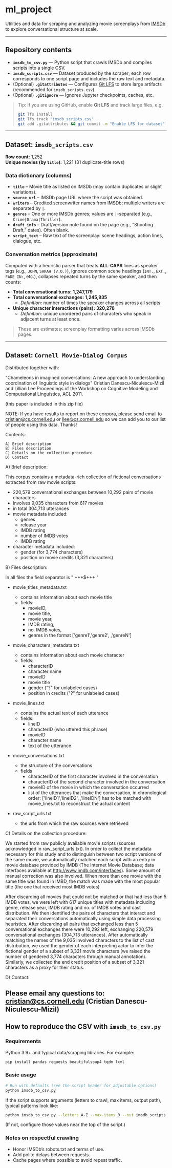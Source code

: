 # ml_project

Utilities and data for scraping and analyzing movie screenplays from [IMSDb](https://imsdb.com) to explore conversational structure at scale.

---

## Repository contents

- **`imsdb_to_csv.py`** — Python script that crawls IMSDb and compiles scripts into a single CSV.  
- **`imsdb_scripts.csv`** — Dataset produced by the scraper; each row corresponds to one script page and includes the raw text and metadata.
- (Optional) **`.gitattributes`** — Configures [Git LFS](https://git-lfs.github.com/) to store large artifacts (recommended for `imsdb_scripts.csv`).  
- (Optional) **`.gitignore`** — Ignores Jupyter checkpoints, caches, etc.

> Tip: If you are using GitHub, enable **Git LFS** and track large files, e.g.
>
> ```bash
> git lfs install
> git lfs track "imsdb_scripts.csv"
> git add .gitattributes && git commit -m "Enable LFS for dataset"
> ```

---

## Dataset: `imsdb_scripts.csv`

**Row count:** 1,252  
**Unique movies (by `title`):** 1,221 (31 duplicate-title rows)

### Data dictionary (columns)

- **`title`** – Movie title as listed on IMSDb (may contain duplicates or slight variations).  
- **`source_url`** – IMSDb page URL where the script was obtained.  
- **`writers`** – Credited screenwriter names from IMSDb; multiple writers are separated by `|`.  
- **`genres`** – One or more IMSDb genres; values are `|`-separated (e.g., `Crime|Drama|Thriller`).  
- **`draft_info`** – Draft/version note found on the page (e.g., “Shooting Draft,” dates). Often blank.  
- **`script_text`** – Raw text of the screenplay: scene headings, action lines, dialogue, etc.

### Conversation metrics (approximate)

Computed with a heuristic parser that treats **ALL‑CAPS** lines as speaker tags (e.g., `JOHN`, `SARAH (V.O.)`), ignores common scene headings (`INT.`, `EXT.`, `FADE IN:`, etc.), collapses repeated turns by the same speaker, and then counts:

- **Total conversational turns:** **1,247,179**  
- **Total conversational exchanges:** **1,245,935**  
  - *Definition:* number of times the speaker changes across all scripts.
- **Unique character interactions (pairs):** **320,278**  
  - *Definition:* unique unordered pairs of characters who speak in adjacent turns at least once.

> These are estimates; screenplay formatting varies across IMSDb pages.

---
## Dataset: `Cornell Movie-Dialog Corpus`

Distributed together with:

"Chameleons in imagined conversations: A new approach to understanding coordination of linguistic style in dialogs"
Cristian Danescu-Niculescu-Mizil and Lillian Lee
Proceedings of the Workshop on Cognitive Modeling and Computational Linguistics, ACL 2011.

(this paper is included in this zip file)

NOTE: If you have results to report on these corpora, please send email to cristian@cs.cornell.edu or llee@cs.cornell.edu so we can add you to our list of people using this data.  Thanks!


Contents:

	A) Brief description
	B) Files description
	C) Details on the collection procedure
	D) Contact


A) Brief description:

This corpus contains a metadata-rich collection of fictional conversations extracted from raw movie scripts:

- 220,579 conversational exchanges between 10,292 pairs of movie characters
- involves 9,035 characters from 617 movies
- in total 304,713 utterances
- movie metadata included:
	- genres
	- release year
	- IMDB rating
	- number of IMDB votes
	- IMDB rating
- character metadata included:
	- gender (for 3,774 characters)
	- position on movie credits (3,321 characters)


B) Files description:

In all files the field separator is " +++$+++ "

- movie_titles_metadata.txt
	- contains information about each movie title
	- fields: 
		- movieID, 
		- movie title,
		- movie year, 
	   	- IMDB rating,
		- no. IMDB votes,
 		- genres in the format ['genre1','genre2', ,'genreN']

- movie_characters_metadata.txt
	- contains information about each movie character
	- fields:
		- characterID
		- character name
		- movieID
		- movie title
		- gender ("?" for unlabeled cases)
		- position in credits ("?" for unlabeled cases) 

- movie_lines.txt
	- contains the actual text of each utterance
	- fields:
		- lineID
		- characterID (who uttered this phrase)
		- movieID
		- character name
		- text of the utterance

- movie_conversations.txt
	- the structure of the conversations
	- fields
		- characterID of the first character involved in the conversation
		- characterID of the second character involved in the conversation
		- movieID of the movie in which the conversation occurred
		- list of the utterances that make the conversation, in chronological 
			order: ['lineID1','lineID2', ,'lineIDN']
			has to be matched with movie_lines.txt to reconstruct the actual content

- raw_script_urls.txt
	- the urls from which the raw sources were retrieved

C) Details on the collection procedure:

We started from raw publicly available movie scripts (sources acknowledged in 
raw_script_urls.txt).  In order to collect the metadata necessary for this study 
and to distinguish between two script versions of the same movie, we automatically
 matched each script with an entry in movie database provided by IMDB (The Internet
 Movie Database; data interfaces available at http://www.imdb.com/interfaces). Some
 amount of manual correction was also involved. When  more than one movie with the same
 title was found in IMBD, the match was made with the most popular title 
(the one that received most IMDB votes)  

After discarding all movies that could not be matched or that had less than 5 IMDB 
votes, we were left with 617 unique titles with metadata including genre, release 
year, IMDB rating and no. of IMDB votes and cast distribution.  We then identified 
the pairs of characters that interact and separated their conversations automatically 
using simple data processing heuristics. After discarding all pairs that exchanged 
less than 5 conversational exchanges there were 10,292 left, exchanging 220,579 
conversational exchanges (304,713 utterances).  After automatically matching the names 
of the 9,035 involved characters to the list of cast distribution, we used the 
gender of each interpreting actor to infer the fictional gender of a subset of 
3,321 movie characters (we raised the number of gendered 3,774 characters through
 manual annotation). Similarly, we collected the end credit position of a subset 
of 3,321 characters as a proxy for their status.


D) Contact:

Please email any questions to: cristian@cs.cornell.edu (Cristian Danescu-Niculescu-Mizil)
---
## How to reproduce the CSV with `imsdb_to_csv.py`

### Requirements

Python 3.9+ and typical data/scraping libraries. For example:

```bash
pip install pandas requests beautifulsoup4 tqdm lxml
```

### Basic usage

```bash
# Run with defaults (see the script header for adjustable options)
python imsdb_to_csv.py
```

If the script supports arguments (letters to crawl, max items, output path), typical patterns look like:

```bash
python imsdb_to_csv.py --letters A-Z --max-items 0 --out imsdb_scripts.csv
```

(If not, configure those values near the top of the script.)

### Notes on respectful crawling

- Honor IMSDb’s robots.txt and terms of use.
- Add polite delays between requests.
- Cache pages where possible to avoid repeat traffic.
